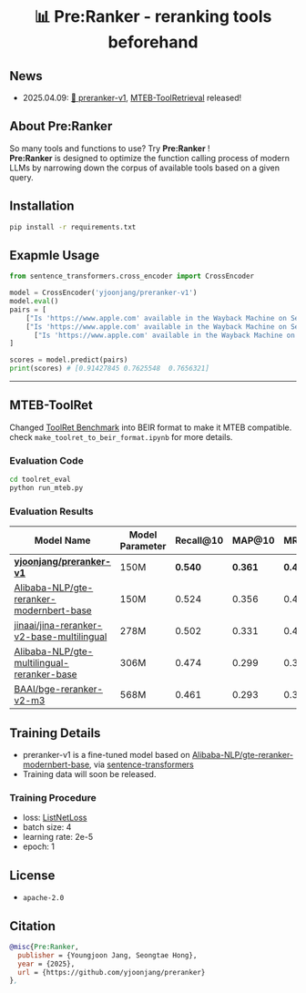 <h1 align="center">📊 Pre:Ranker - reranking tools beforehand</h1> 

## News
- 2025.04.09: [🤗 preranker-v1](https://huggingface.co/yjoonjang/preranker-v1), [MTEB-ToolRetrieval](https://github.com/yjoonjang/preranker?tab=readme-ov-file#MTEB-ToolRet) released!

## About Pre:Ranker
So many tools and functions to use? Try **Pre:Ranker** ! <br>
**Pre:Ranker** is designed to optimize the function calling process of modern LLMs by narrowing down the corpus of available tools based on a given query.

## Installation
```bash
pip install -r requirements.txt
```

## Exapmle Usage
```python
from sentence_transformers.cross_encoder import CrossEncoder

model = CrossEncoder('yjoonjang/preranker-v1')
model.eval()
pairs = [
    ["Is 'https://www.apple.com' available in the Wayback Machine on September 9, 2015?", "{'name': 'availability', 'description': 'Checks if a given URL is archived and currently accessible in the Wayback Machine.', 'parameters': {'url': {'description': 'The URL to check for availability in the Wayback Machine.', 'type': 'str', 'default': 'http://mashape.com'}, 'timestamp': {'description': \"The timestamp to look up in Wayback. If not specified, the most recent available capture is returned. The format of the timestamp is 1-14 digits (YYYYMMDDhhmmss). Defaults to '20090101'.\", 'type': 'str, optional', 'default': '20090101'}, 'callback': {'description': 'An optional callback to produce a JSONP response. Defaults to None.', 'type': 'str, optional', 'default': ''}}}"],
    ["Is 'https://www.apple.com' available in the Wayback Machine on September 9, 2015?", "{'name': 'top_grossing_mac_apps', 'description': 'Fetches a list of the top-grossing Mac apps from the App Store.', 'parameters': {'category': {'description': \"The category ID for the apps to be fetched. Defaults to '6016' (general category).\", 'type': 'str', 'default': '6016'}, 'country': {'description': \"The country code for the App Store. Defaults to 'us'.\", 'type': 'str', 'default': 'us'}, 'lang': {'description': \"The language code for the results. Defaults to 'en'.\", 'type': 'str', 'default': 'en'}, 'num': {'description': 'The number of results to return. Defaults to 100. Maximum allowed value is 200.', 'type': 'int', 'default': '100'}}}"],
	  ["Is 'https://www.apple.com' available in the Wayback Machine on September 9, 2015?", "{'name': 'top_paid_mac_apps', 'description': 'Retrieves a list of the top paid Mac apps from the App Store.', 'parameters': {'category': {'description': \"Category of the apps to retrieve. Default is '6016'.\", 'type': 'str', 'default': '6016'}, 'country': {'description': \"Country code to filter the app results. Default is 'us'.\", 'type': 'str', 'default': 'us'}, 'lang': {'description': \"Language code for the results. Default is 'en'.\", 'type': 'str', 'default': 'en'}, 'num': {'description': 'Number of results to return. Default is 100. Maximum is 200.', 'type': 'int', 'default': '100'}}}",]
]

scores = model.predict(pairs)
print(scores) # [0.91427845 0.7625548  0.7656321]
```

---


## MTEB-ToolRet
Changed [ToolRet Benchmark](https://github.com/mangopy/tool-retrieval-benchmark) into BEIR format to make it MTEB compatible. check `make_toolret_to_beir_format.ipynb` for more details.

### Evaluation Code
```bash
cd toolret_eval
python run_mteb.py
```

### Evaluation Results

| Model Name | Model Parameter | Recall@10 | MAP@10 | MRR@10 | Precision@10 | NDCG@10 |
|--------|--------|-----------|--------|--------|--------------|---------|
| **[yjoonjang/preranker-v1](https://huggingface.co/yjoonjang/preranker-v1)** | 150M | **0.540** | **0.361** | **0.462** | **0.088** | **0.428** |
| [Alibaba-NLP/gte-reranker-modernbert-base](https://huggingface.co/Alibaba-NLP/gte-reranker-modernbert-base) | 150M | 0.524 | 0.356 | 0.454 | 0.086 | 0.422 |
| [jinaai/jina-reranker-v2-base-multilingual](https://huggingface.co/jinaai/jina-reranker-v2-base-multilingual) | 278M | 0.502 | 0.331 | 0.414 | 0.083 | 0.395 |
| [Alibaba-NLP/gte-multilingual-reranker-base](https://huggingface.co/Alibaba-NLP/gte-multilingual-reranker-base) | 306M | 0.474 | 0.299 | 0.383 | 0.078 | 0.363 |
| [BAAI/bge-reranker-v2-m3](https://huggingface.co/BAAI/bge-reranker-v2-m3) | 568M | 0.461 | 0.293 | 0.370 | 0.076 | 0.355 |

## Training Details
- preranker-v1 is a fine-tuned model based on [Alibaba-NLP/gte-reranker-modernbert-base](https://huggingface.co/Alibaba-NLP/gte-reranker-modernbert-base), via [sentence-transformers](https://sbert.net/)
- Training data will soon be released.

### Training Procedure
- loss: [ListNetLoss](https://sbert.net/docs/package_reference/cross_encoder/losses.html#listnetloss)
- batch size: 4
- learning rate: 2e-5
- epoch: 1

## License
- `apache-2.0`

## Citation
```bibtex
@misc{Pre:Ranker,
  publisher = {Youngjoon Jang, Seongtae Hong},
  year = {2025},
  url = {https://github.com/yjoonjang/preranker}
},
```
